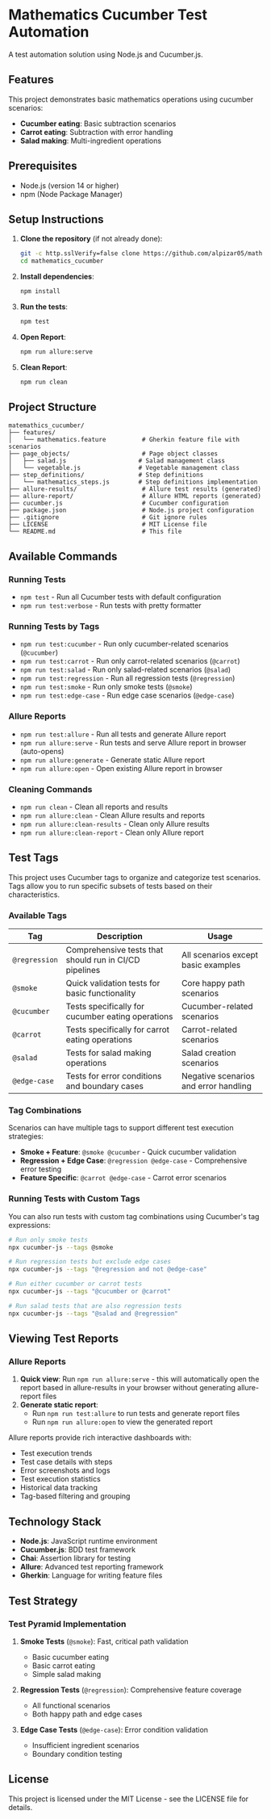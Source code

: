# Mathematics Cucumber Test Automation

A test automation solution using Node.js and Cucumber.js.

## Features

This project demonstrates basic mathematics operations using cucumber scenarios:

- **Cucumber eating**: Basic subtraction scenarios
- **Carrot eating**: Subtraction with error handling
- **Salad making**: Multi-ingredient operations

## Prerequisites

- Node.js (version 14 or higher)
- npm (Node Package Manager)

## Setup Instructions

1. **Clone the repository** (if not already done):
   ```bash
   git -c http.sslVerify=false clone https://github.com/alpizar05/mathematics_cucumber.git
   cd mathematics_cucumber
   ```

2. **Install dependencies**:
   ```bash
   npm install
   ```

3. **Run the tests**:
   ```bash
   npm test
   ```

4. **Open Report**:
   ```bash
   npm run allure:serve
   ```

5. **Clean Report**:
   ```bash
   npm run clean
   ```

## Project Structure

```
matemathics_cucumber/
├── features/
│   └── mathematics.feature          # Gherkin feature file with scenarios
├── page_objects/                    # Page object classes
│   ├── salad.js                    # Salad management class
│   └── vegetable.js                # Vegetable management class
├── step_definitions/               # Step definitions
│   └── mathematics_steps.js        # Step definitions implementation
├── allure-results/                  # Allure test results (generated)
├── allure-report/                   # Allure HTML reports (generated)
├── cucumber.js                      # Cucumber configuration
├── package.json                     # Node.js project configuration
├── .gitignore                       # Git ignore rules
├── LICENSE                          # MIT License file
└── README.md                        # This file
```

## Available Commands

### Running Tests
- `npm test` - Run all Cucumber tests with default configuration
- `npm run test:verbose` - Run tests with pretty formatter

### Running Tests by Tags
- `npm run test:cucumber` - Run only cucumber-related scenarios (`@cucumber`)
- `npm run test:carrot` - Run only carrot-related scenarios (`@carrot`)
- `npm run test:salad` - Run only salad-related scenarios (`@salad`)
- `npm run test:regression` - Run all regression tests (`@regression`)
- `npm run test:smoke` - Run only smoke tests (`@smoke`)
- `npm run test:edge-case` - Run edge case scenarios (`@edge-case`)

### Allure Reports
- `npm run test:allure` - Run all tests and generate Allure report
- `npm run allure:serve` - Run tests and serve Allure report in browser (auto-opens)
- `npm run allure:generate` - Generate static Allure report
- `npm run allure:open` - Open existing Allure report in browser

### Cleaning Commands
- `npm run clean` - Clean all reports and results
- `npm run allure:clean` - Clean Allure results and reports
- `npm run allure:clean-results` - Clean only Allure results
- `npm run allure:clean-report` - Clean only Allure report

## Test Tags

This project uses Cucumber tags to organize and categorize test scenarios. Tags allow you to run specific subsets of tests based on their characteristics.

### Available Tags

| Tag | Description | Usage |
|-----|-------------|-------|
| `@regression` | Comprehensive tests that should run in CI/CD pipelines | All scenarios except basic examples |
| `@smoke` | Quick validation tests for basic functionality | Core happy path scenarios |
| `@cucumber` | Tests specifically for cucumber eating operations | Cucumber-related scenarios |
| `@carrot` | Tests specifically for carrot eating operations | Carrot-related scenarios |
| `@salad` | Tests for salad making operations | Salad creation scenarios |
| `@edge-case` | Tests for error conditions and boundary cases | Negative scenarios and error handling |

### Tag Combinations

Scenarios can have multiple tags to support different test execution strategies:

- **Smoke + Feature**: `@smoke @cucumber` - Quick cucumber validation
- **Regression + Edge Case**: `@regression @edge-case` - Comprehensive error testing
- **Feature Specific**: `@carrot @edge-case` - Carrot error scenarios

### Running Tests with Custom Tags

You can also run tests with custom tag combinations using Cucumber's tag expressions:

```bash
# Run only smoke tests
npx cucumber-js --tags @smoke

# Run regression tests but exclude edge cases
npx cucumber-js --tags "@regression and not @edge-case"

# Run either cucumber or carrot tests
npx cucumber-js --tags "@cucumber or @carrot"

# Run salad tests that are also regression tests
npx cucumber-js --tags "@salad and @regression"
```

## Viewing Test Reports

### Allure Reports
1. **Quick view**: Run `npm run allure:serve` - this will automatically open the report based in allure-results in your browser without generating allure-report files
2. **Generate static report**: 
   - Run `npm run test:allure` to run tests and generate report files
   - Run `npm run allure:open` to view the generated report

Allure reports provide rich interactive dashboards with:
- Test execution trends
- Test case details with steps
- Error screenshots and logs
- Test execution statistics
- Historical data tracking
- Tag-based filtering and grouping

## Technology Stack

- **Node.js**: JavaScript runtime environment
- **Cucumber.js**: BDD test framework
- **Chai**: Assertion library for testing
- **Allure**: Advanced test reporting framework
- **Gherkin**: Language for writing feature files

## Test Strategy

### Test Pyramid Implementation

1. **Smoke Tests** (`@smoke`): Fast, critical path validation
   - Basic cucumber eating
   - Basic carrot eating  
   - Simple salad making

2. **Regression Tests** (`@regression`): Comprehensive feature coverage
   - All functional scenarios
   - Both happy path and edge cases

3. **Edge Case Tests** (`@edge-case`): Error condition validation
   - Insufficient ingredient scenarios
   - Boundary condition testing

## License

This project is licensed under the MIT License - see the LICENSE file for details.